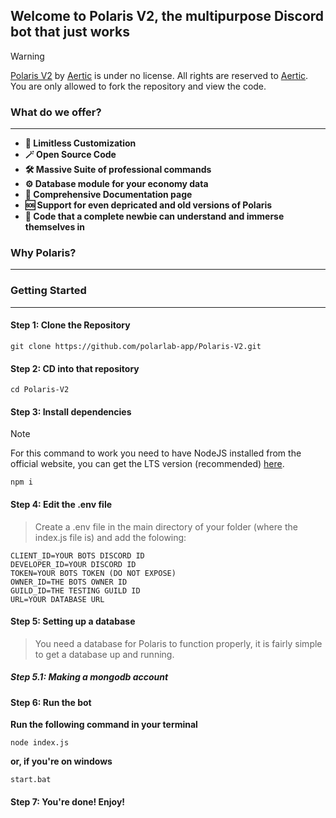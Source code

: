 ## Welcome to Polaris V2, the multipurpose Discord bot that just works
> [!WARNING]
>  <a property="dct:title" rel="cc:attributionURL" href="https://github.com/polarlab-app/Polaris-V2">Polaris V2</a> by <a rel="cc:attributionURL dct:creator" property="cc:attributionName" href="https://github.com/Aertic">Aertic</a> is under no license. All rights are reserved to <a rel="cc:attributionURL dct:creator" property="cc:attributionName" href="https://github.com/Aertic">Aertic</a>. You are only allowed to fork the repository and view the code.

### What do we offer?
------------
- **🎨 Limitless Customization**
- **🪄 Open Source Code**
- **🛠️ Massive Suite of professional commands**
- **⚙️ Database module for your economy data**
- **📜 Comprehensive Documentation page**
- **🆘 Support for even depricated and old versions of Polaris**
- **👶 Code that a complete newbie can understand and immerse themselves in**

### Why Polaris?
------------

### Getting Started
------------
#### Step 1: Clone the Repository
```
git clone https://github.com/polarlab-app/Polaris-V2.git
```
#### Step 2: CD into that repository
```
cd Polaris-V2
```

#### Step 3: Install dependencies

> [!NOTE]
> For this command to work you need to have NodeJS installed from the official website, you can get the LTS version (recommended) [here](https://nodejs.org/en "here").

```
npm i
```
#### Step 4: Edit the .env file
> Create a .env file in the main directory of your folder (where the index.js file is) and add the folowing:
```
CLIENT_ID=YOUR BOTS DISCORD ID
DEVELOPER_ID=YOUR DISCORD ID
TOKEN=YOUR BOTS TOKEN (DO NOT EXPOSE)
OWNER_ID=THE BOTS OWNER ID
GUILD_ID=THE TESTING GUILD ID
URL=YOUR DATABASE URL
```
#### Step 5: Setting up a database 
> You need a database for Polaris to function properly, it is fairly simple to get a database up and running.
##### Step 5.1: Making a mongodb account


#### Step 6: Run the bot
**Run the following command in your terminal**
```
node index.js
```
**or, if you're on windows**
```
start.bat 
```
#### Step 7: You're done! Enjoy!
